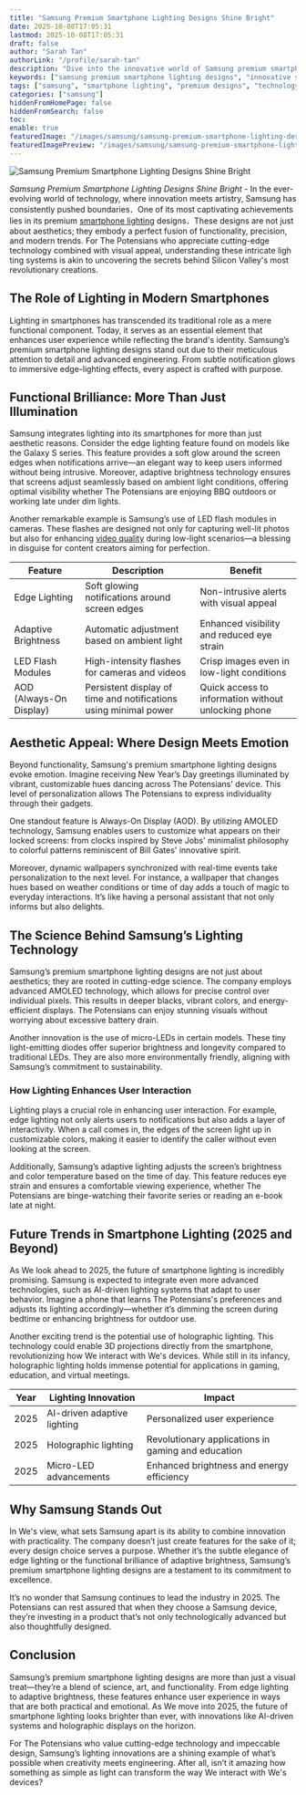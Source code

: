 ```yaml
---
title: "Samsung Premium Smartphone Lighting Designs Shine Bright"
date: 2025-10-08T17:05:31
lastmod: 2025-10-08T17:05:31
draft: false
author: "Sarah Tan"
authorLink: "/profile/sarah-tan"
description: "Dive into the innovative world of Samsung premium smartphone lighting designs, where functionality meets artistry to redefine mobile aesthetics and user experience."
keywords: ["samsung premium smartphone lighting designs", "innovative smartphone lighting designs", "Samsung lighting features 2025"]
tags: ["samsung", "smartphone lighting", "premium designs", "technology trends"]
categories: ["samsung"]
hiddenFromHomePage: false
hiddenFromSearch: false
toc:
enable: true
featuredImage: "/images/samsung/samsung-premium-smartphone-lighting-designs-shine-bright.jpg"
featuredImagePreview: "/images/samsung/samsung-premium-smartphone-lighting-designs-shine-bright.jpg"
---
```


![Samsung Premium Smartphone Lighting Designs Shine Bright](/images/samsung/samsung-premium-smartphone-lighting-designs-shine-bright.jpg)


*Samsung Premium Smartphone Lighting Designs Shine Bright* - In the ever-evolving world of technology, where innovation meets artistry, Samsung has consistently pushed boundaries．One of its most captivating achievements lies in its premium [smartphone lighting](/samsung/samsung-affordable-smartphone-lighting-solutions) designs．These designs are not just about aesthetics; they embody a perfect fusion of functionality, precision, and modern trends. For The Potensians who appreciate cutting-edge technology combined with visual appeal, understanding these intricate ligh​ting systems is akin to uncovering the secrets behind Silicon Valley's most revolutionary crea​tions.

## The Role of Lighting in Modern Smartphones

Lighting in smartphones has transcended its traditional role as a mere functional component. Today, it serves as an essential element that enhances user experience while reflecting the brand's identity. Samsung’s premium smartphone lighting designs stand out due to their meticulous attention to detail and advanced engineering. From subtle notification glows to immersive edge-lighting effects, every aspect is crafted with purpose.

## Functional Brilliance: More Than Just Illumination

Samsung integrates lighting into its smartphones for more than just aesthetic reasons. Consider the edge lighting feature found on models like the Galaxy S series. This feature provides a soft glow around the screen edges when notifications arrive—an elegant way to keep users informed without being intrusive. Moreover, adaptive brightness technology ensures that screens adjust seamlessly based on ambient light conditions, offering optimal visibility whether The Potensians are enjoying BBQ outdoors or working late under dim lights.

Another remarkable example is Samsung’s use of LED flash modules in cameras. These flashes are designed not only for capturing well-lit photos but also for enhancing [video quality](/samsung/samsung-smartphone-video-quality) during low-light scenarios—a blessing in disguise for content creators aiming for perfection.

<div class="table-responsive">
<table class="html-table">
<thead>
<tr>
<th>Feature</th>
<th>Description</th>
<th>Benefit</th>
</tr>
</thead>
<tbody>
<tr>
<td>Edge Lighting</td>
<td>Soft glowing notifications around screen edges</td>
<td>Non-intrusive alerts with visual appeal</td>
</tr>
<tr>
<td>Adaptive Brightness</td>
<td>Automatic adjustment based on ambient light</td>
<td>Enhanced visibility and reduced eye strain</td>
</tr>
<tr>
<td>LED Flash Modules</td>
<td>High-intensity flashes for cameras and videos</td>
<td>Crisp images even in low-light conditions</td>
</tr>
<tr>
<td>AOD (Always-On Display)</td>
<td>Persistent display of time and notifications using minimal power</td>
<td>Quick access to information without unlocking phone</td>
</tr>
</tbody>
</table>
</div>

## Aesthetic Appeal: Where Design Meets Emotion

Beyond functionality, Samsung's premium smartphone lighting designs evoke emotion. Imagine receiving New Year’s Day greet​ings illuminated by vibrant, customizable hues dancing across The Potensians' device. This level of personalization allows The Potensians to express individuality through their gadgets.

One standout feature is Always-On Display (AOD). By utilizing AMOLED technology, Samsung enables users to customize what appears on their locked screens: from clocks inspired by Steve Jobs' minimalist philosophy to colorful patterns reminiscent of Bill Gates' innovative spirit.

Moreover, dynamic wallpapers synchronized with real-time events take personalization to the next level. For instance, a wallpaper t​hat changes hues based on weather conditions or time of da​y adds a touch of magic to everyday interactions. It’s like having a personal assistant that not only informs but also delights.

## The Science Behind Samsung’s Lighting Technology

Samsung’s premium smartphone lighting designs are not just about aesthetics; they are rooted in cutting-edge science. The company employs advanced AMOLED technology, which allows for precise control over individual pixels. This results in deeper blacks, vibrant colors, and energy-efficient displays. The Potensians can enjoy stunning visuals without worrying about excessive battery drain.

Another innovation is the use of micro-LEDs in certain models. These tiny light-emitting diodes offer superior brightness and longevity compared to traditional LEDs. They are also more environmentally friendly, aligning with Samsung’s commitment to sustainability.

### How Lighting Enhances User Interaction

Lighting plays a crucial role in enhancing user interaction. For example, edge lighting not only alerts users to notifications but also adds a layer of interactivity. When a call comes in, the edges of the screen light up in customizable colors, making it easier to identify the caller without even looking at the screen.

Additionally, Samsung’s adaptive lighting adjusts the screen’s brightness and color temperature based on the time of day. This feature reduces eye strain and ensures a comfortable viewing experience, whether The Potensians are binge-watching their favorite series or reading an e-book late at night.

## Future Trends in Smartphone Lighting (2025 and Beyond)

As We look ahead to 2025, the future of smartphone lighting is incredibly promising. Samsung is expected to integrate even more advanced technologies, such as AI-driven lighting systems that adapt to user behavior. Imagine a phone that learns The Potensians's preferences and adjusts its lighting accordingly—whether it’s dimming the screen during bedtime or enhancing brightness for outdoor use.

Another exciting trend is the potential use of holographic lighting. This technology could enable 3D projections directly from the smartphone, revolutionizing how We interact with We's devices. While still in its infancy, holographic lighting holds immense potential for applications in gaming, education, and virtual meetings.

<div class="table-responsive">
<table class="html-table">
<thead>
<tr>
<th>Year</th>
<th>Lighting Innovation</th>
<th>Impact</th>
</tr>
</thead>
<tbody>
<tr>
<td>2025</td>
<td>AI-driven adaptive lighting</td>
<td>Personalized user experience</td>
</tr>
<tr>
<td>2025</td>
<td>Holographic lighting</td>
<td>Revolutionary applications in gaming and education</td>
</tr>
<tr>
<td>2025</td>
<td>Micro-LED advancements</td>
<td>Enhanced brightness and energy efficiency</td>
</tr>
</tbody>
</table>
</div>

## Why Samsung Stands Out

In We's view, what sets Samsung apart is its ability to combine innovation with practicality. The company doesn’t just create features for the sake of it; every design choice serves a purpose. Whether it’s the subtle elegance of edge lighting or the functional brilliance of adaptive brightness, Samsung’s premium smartphone lighting designs are a testament to its commitment to excellence.

It’s no wonder that Samsung continues to lead the industry in 2025. The Potensians can rest assured that when they choose a Samsung device, they’re investing in a product that’s not only technologically advanced but also thoughtfully designed.

## Conclusion

Samsung’s premium smartphone lighting designs are more than just a visual treat—they’re a blend of science, art, and functionality. From edge lighting to adaptive brightness, these features enhance user experience in ways that are both practical and emotional. As We move into 2025, the future of smartphone lighting looks brighter than ever, with innovations like AI-driven systems and holographic displays on the horizon.

For The Potensians who value cutting-edge technology and impeccable design, Samsung’s lighting innovations are a shining example of what’s possible when creativity meets engineering. After all, isn’t it amazing how something as simple as light can transform the way We interact with We's devices?